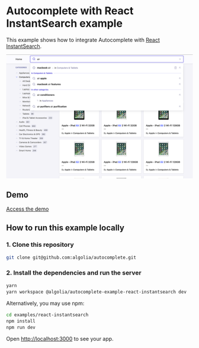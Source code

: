 # Autocomplete with React InstantSearch example

This example shows how to integrate Autocomplete with [React InstantSearch](https://www.algolia.com/doc/guides/building-search-ui/what-is-instantsearch/react/).

<p align="center"><img src="capture.png?raw=true" alt="A capture of the Autocomplete with React InstantSearch demo" /></p>

## Demo

[Access the demo](https://codesandbox.io/s/github/algolia/autocomplete/tree/next/examples/react-instantsearch)

## How to run this example locally

### 1. Clone this repository

```sh
git clone git@github.com:algolia/autocomplete.git
```

### 2. Install the dependencies and run the server

```sh
yarn
yarn workspace @algolia/autocomplete-example-react-instantsearch dev
```

Alternatively, you may use npm:

```sh
cd examples/react-instantsearch
npm install
npm run dev
```

Open <http://localhost:3000> to see your app.
